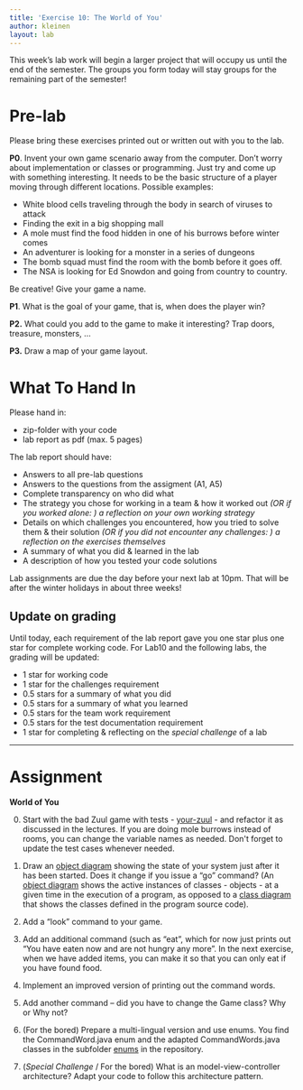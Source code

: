```yaml
---
title: 'Exercise 10: The World of You'
author: kleinen
layout: lab
---
```

<!--<span class = "attention">Not yet reviewed and published for SoSe 2021 Term!</span>-->

This week&#8217;s lab work will begin a larger project that will occupy us until the end of the semester. The groups you form today will stay groups for the remaining part of the semester! 

# Pre-lab
Please bring these exercises printed out or written out with you to the lab.

**P0**. Invent your own game scenario away from the computer. Don&#8217;t worry about implementation or classes or programming. Just try and come up with something interesting. It needs to be the basic structure of a player moving through different locations. Possible examples:

*   White blood cells traveling through the body in search of viruses to attack
*   Finding the exit in a big shopping mall
*   A mole must find the food hidden in one of his burrows before winter comes
*   An adventurer is looking for a monster in a series of dungeons
*   The bomb squad must find the room with the bomb before it goes off.
*   The NSA is looking for Ed Snowdon and going from country to country.

Be creative! Give your game a name.

**P1**. What is the goal of your game, that is, when does the player win?

**P2.** What could you add to the game to make it interesting? Trap doors, treasure, monsters, &#8230;

**P3.** Draw a map of your game layout.

# What To Hand In
Please hand in:
* zip-folder with your code
* lab report as pdf (max. 5 pages)

The lab report should have: 
* Answers to all pre-lab questions
* Answers to the questions from the assigment (A1, A5)
* Complete transparency on who did what
* The strategy you chose for working in a team & how it worked out *(OR if you worked alone: ) a reflection on your own working strategy*
* Details on which challenges you encountered, how you tried to solve them & their solution *(OR if you did not encounter any challenges: ) a reflection on the exercises themselves*
* A summary of what you did & learned in the lab
* A description of how you tested your code solutions

Lab assignments are due the day before your next lab at 10pm. That will be after the winter holidays in about three weeks!

## Update on grading
Until today, each requirement of the lab report gave you one star plus one star for complete working code. For Lab10 and the following labs, the grading will be updated:
* 1 star for working code
* 1 star for the challenges requirement
* 0.5 stars for a summary of what you did
* 0.5 stars for a summary of what you learned
* 0.5 stars for the team work requirement
* 0.5 stars for the test documentation requirement
* 1 star for completing & reflecting on the *special challenge* of a lab

* * *

# Assignment

**World of You**

0.  Start with the bad Zuul game with tests - [your-zuul](https://github.com/htw-imi-info1/exercise10) -  and refactor it as discussed in the lectures. If you are doing mole burrows instead of rooms, you can change the variable names as needed. Don't forget to update the test cases whenever needed.

1.  Draw an  [object diagram](https://www.agilemodeling.com/artifacts/objectDiagram.htm) showing the state of your system just after it has been started. Does it change if you issue a &#8220;go&#8221; command?  (An [object diagram](https://www.agilemodeling.com/artifacts/objectDiagram.htm) shows the active instances of classes - objects - at a given time in the execution of a program, as opposed to a [class diagram](https://agilemodeling.com/artifacts/classDiagram.htm) that shows the classes defined in the program source code).

2.  Add a &#8220;look&#8221; command to your game.
3.  Add an additional command (such as &#8220;eat&#8221;, which for now just prints out &#8220;You have eaten now and are not hungry any more&#8221;. In the next exercise, when we have added items, you can make it so that you can only eat if you have found food.
4.  Implement an improved version of printing out the command words.
5.  Add another command &#8211; did you have to change the Game class? Why or Why not?

6. (For the bored) Prepare a multi-lingual version and use enums. You find the CommandWord.java enum and the adapted CommandWords.java classes in the subfolder [enums](https://github.com/htw-imi-info1/exercise10/tree/master/enums) in the repository.

7. (*Special Challenge* / For the bored) What is an model-view-controller architecture? Adapt your code to follow this architecture pattern.
